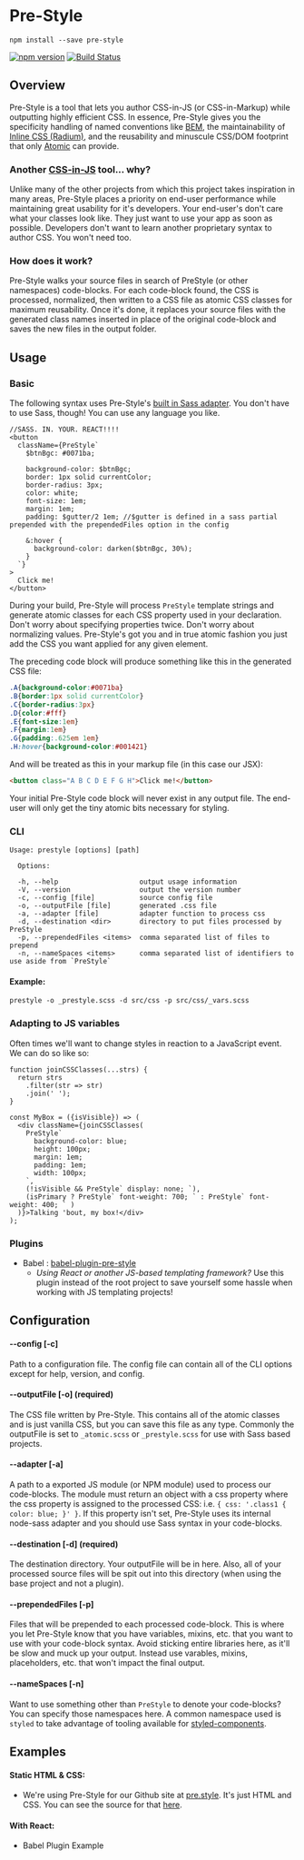 # Pre-Style

```
npm install --save pre-style
```

[![npm version](https://badge.fury.io/js/pre-style.svg)](http://badge.fury.io/js/pre-style)
[![Build Status](https://travis-ci.org/soluml/pre-style.svg?branch=master)](https://travis-ci.org/soluml/pre-style)

## Overview
Pre-Style is a tool that lets you author CSS-in-JS (or CSS-in-Markup) while outputting highly efficient CSS. In essence, Pre-Style gives you the specificity handling of named conventions like [BEM](http://getbem.com/), the maintainability of [Inline CSS (Radium)](http://formidable.com/open-source/radium/), and the reusability and minuscule CSS/DOM footprint that only [Atomic](https://acss.io/) can provide.

### Another [CSS-in-JS](https://github.com/MicheleBertoli/css-in-js) tool... why?
Unlike many of the other projects from which this project takes inspiration in many areas, Pre-Style places a priority on end-user performance while maintaining great usability for it's developers. Your end-user's don't care what your classes look like. They just want to use your app as soon as possible. Developers don't want to learn another proprietary syntax to author CSS. You won't need too.

### How does it work?
Pre-Style walks your source files in search of PreStyle (or other namespaces) code-blocks. For each code-block found, the CSS is processed, normalized, then written to a CSS file as atomic CSS classes for maximum reusability. Once it's done, it replaces your source files with the generated class names inserted in place of the original code-block and saves the new files in the output folder.

## Usage
### Basic

The following syntax uses Pre-Style's [built in Sass adapter](./src/module/adapter.js#L3). You don't have to use Sass, though! You can use any language you like.

```JSX
//SASS. IN. YOUR. REACT!!!!
<button
  className={PreStyle`
    $btnBgc: #0071ba;

    background-color: $btnBgc;
    border: 1px solid currentColor;
    border-radius: 3px;
    color: white;
    font-size: 1em;
    margin: 1em;
    padding: $gutter/2 1em; //$gutter is defined in a sass partial prepended with the prependedFiles option in the config

    &:hover {
      background-color: darken($btnBgc, 30%);
    }
  `}
>
  Click me!
</button>
```

During your build, Pre-Style will process `PreStyle` template strings and generate atomic classes for each CSS property used in your declaration. Don't worry about specifying properties twice. Don't worry about normalizing values. Pre-Style's got you and in true atomic fashion you just add the CSS you want applied for any given element.

The preceding code block will produce something like this in the generated CSS file:

```css
.A{background-color:#0071ba}
.B{border:1px solid currentColor}
.C{border-radius:3px}
.D{color:#fff}
.E{font-size:1em}
.F{margin:1em}
.G{padding:.625em 1em}
.H:hover{background-color:#001421}
```

And will be treated as this in your markup file (in this case our JSX):

```html
<button class="A B C D E F G H">Click me!</button>
```

Your initial Pre-Style code block will never exist in any output file. The end-user will only get the tiny atomic bits necessary for styling.

### CLI

```
Usage: prestyle [options] [path]

  Options:

  -h, --help                    output usage information
  -V, --version                 output the version number
  -c, --config [file]           source config file
  -o, --outputFile [file]       generated .css file
  -a, --adapter [file]          adapter function to process css
  -d, --destination <dir>       directory to put files processed by PreStyle
  -p, --prependedFiles <items>  comma separated list of files to prepend
  -n, --nameSpaces <items>      comma separated list of identifiers to use aside from `PreStyle`
```

#### Example:
```
prestyle -o _prestyle.scss -d src/css -p src/css/_vars.scss
```

### Adapting to JS variables

Often times we'll want to change styles in reaction to a JavaScript event. We can do so like so:

```JSX
function joinCSSClasses(...strs) {
  return strs
    .filter(str => str)
    .join(' ');
}

const MyBox = ({isVisible}) => (
  <div className={joinCSSClasses(
    PreStyle`
      background-color: blue;
      height: 100px;
      margin: 1em;
      padding: 1em;
      width: 100px;
    `,
    (!isVisible && PreStyle` display: none; `),
    (isPrimary ? PreStyle` font-weight: 700; ` : PreStyle` font-weight: 400; ` )
  )}>Talking 'bout, my box!</div>
);
```

### Plugins

   * Babel      : [babel-plugin-pre-style](https://github.com/soluml/babel-plugin-pre-style)
     * _Using React or another JS-based templating framework?_ Use this plugin instead of the root project to save yourself some hassle when working with JS templating projects!

## Configuration

#### --config [-c]
Path to a configuration file. The config file can contain all of the CLI options except for help, version, and config.

#### --outputFile [-o] (required)
The CSS file written by Pre-Style. This contains all of the atomic classes and is just vanilla CSS, but you can save this file as any type. Commonly the outputFile is set to `_atomic.scss` or `_prestyle.scss` for use with Sass based projects.

#### --adapter [-a]
A path to a exported JS module (or NPM module) used to process our code-blocks. The module must return an object with a css property where the css property is assigned to the processed CSS: i.e. `{ css: '.class1 { color: blue; }' }`. If this property isn't set, Pre-Style uses its internal node-sass adapter and you should use Sass syntax in your code-blocks.

#### --destination [-d] (required)
The destination directory. Your outputFile will be in here. Also, all of your processed source files will be spit out into this directory (when using the base project and not a plugin).

#### --prependedFiles [-p]
Files that will be prepended to each processed code-block. This is where you let Pre-Style know that you have variables, mixins, etc. that you want to use with your code-block syntax. Avoid sticking entire libraries here, as it'll be slow and muck up your output. Instead use varables, mixins, placeholders, etc. that won't impact the final output.

#### --nameSpaces [-n]
Want to use something other than `PreStyle` to denote your code-blocks? You can specify those namespaces here. A common namespace used is `styled` to take advantage of tooling available for [styled-components](https://github.com/styled-components/styled-components#syntax-highlighting).

## Examples

#### Static HTML & CSS:
- We're using Pre-Style for our Github site at [pre.style](http://pre.style/). It's just HTML and CSS. You can see the source for that [here](/src/www).

#### With React:
- Babel Plugin Example
